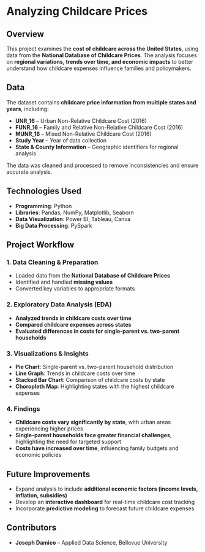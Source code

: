 # Analyzing Childcare Prices  

## Overview  
This project examines the **cost of childcare across the United States**, using data from the **National Database of Childcare Prices**. The analysis focuses on **regional variations, trends over time, and economic impacts** to better understand how childcare expenses influence families and policymakers.  

## Data  
The dataset contains **childcare price information from multiple states and years**, including:  
- **UNR_16** – Urban Non-Relative Childcare Cost (2016)  
- **FUNR_16** – Family and Relative Non-Relative Childcare Cost (2016)  
- **MUNR_16** – Mixed Non-Relative Childcare Cost (2016)  
- **Study Year** – Year of data collection  
- **State & County Information** – Geographic identifiers for regional analysis  

The data was cleaned and processed to remove inconsistencies and ensure accurate analysis.  

## Technologies Used  
- **Programming**: Python  
- **Libraries**: Pandas, NumPy, Matplotlib, Seaborn  
- **Data Visualization**: Power BI, Tableau, Canva  
- **Big Data Processing**: PySpark  

## Project Workflow  
### 1. Data Cleaning & Preparation  
- Loaded data from the **National Database of Childcare Prices**  
- Identified and handled **missing values**  
- Converted key variables to appropriate formats  

### 2. Exploratory Data Analysis (EDA)  
- **Analyzed trends in childcare costs over time**  
- **Compared childcare expenses across states**  
- **Evaluated differences in costs for single-parent vs. two-parent households**  

### 3. Visualizations & Insights  
- **Pie Chart**: Single-parent vs. two-parent household distribution  
- **Line Graph**: Trends in childcare costs over time  
- **Stacked Bar Chart**: Comparison of childcare costs by state  
- **Choropleth Map**: Highlighting states with the highest childcare expenses  

### 4. Findings  
- **Childcare costs vary significantly by state**, with urban areas experiencing higher prices  
- **Single-parent households face greater financial challenges**, highlighting the need for targeted support  
- **Costs have increased over time**, influencing family budgets and economic policies  

## Future Improvements  
- Expand analysis to include **additional economic factors (income levels, inflation, subsidies)**  
- Develop an **interactive dashboard** for real-time childcare cost tracking  
- Incorporate **predictive modeling** to forecast future childcare expenses  

## Contributors  
- **Joseph Damico** – Applied Data Science, Bellevue University  

